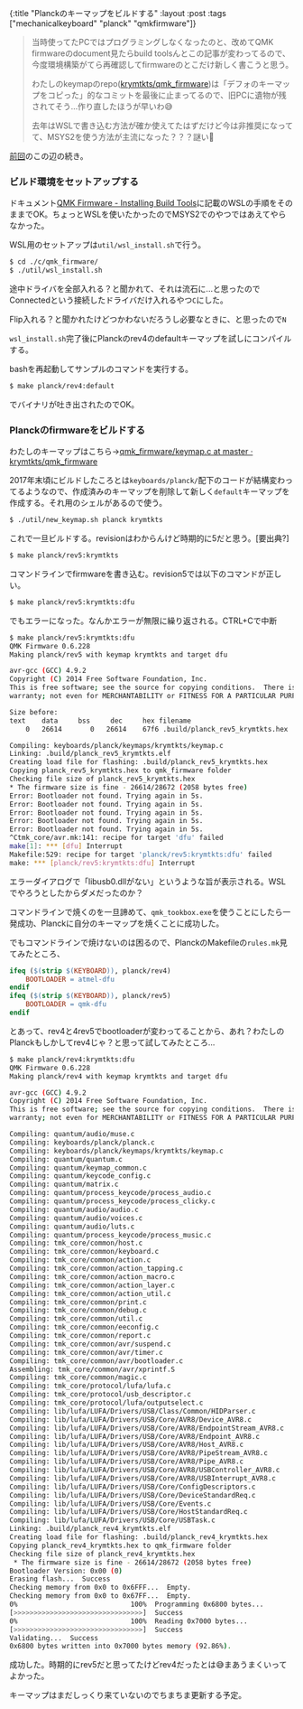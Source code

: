{:title "Planckのキーマップをビルドする"
 :layout :post
 :tags  ["mechanicalkeyboard" "planck" "qmkfirmware"]}

> 当時使ってたPCではプログラミングしなくなったのと、改めてQMK firmwareのdocument見たらbuild toolsんとこの記事が変わってるので、今度環境構築がてら再確認してfirmwareのとこだけ新しく書こうと思う。
>
> わたしのkeymapのrepo([krymtkts/qmk_firmware](https://github.com/krymtkts/qmk_firmware))は「デフォのキーマップをコピった」的なコミットを最後に止まってるので、旧PCに遺物が残されてそう...作り直したほうが早いわ😅
>
> 去年はWSLで書き込む方法が確か使えてたはずだけど今は非推奨になってて、MSYS2を使う方法が主流になった？？？謎い🤔

[前回](./2019-01-14-ortho-linear-keyboard-planck)のこの辺の続き。

### ビルド環境をセットアップする

ドキュメント[QMK Firmware - Installing Build Tools](https://docs.qmk.fm/#/getting_started_build_tools)に記載のWSLの手順をそのままでOK。ちょっとWSLを使いたかったのでMSYS2でのやつではあえてやらなかった。

WSL用のセットアップは`util/wsl_install.sh`で行う。

```bash
$ cd ./c/qmk_firmware/
$ ./util/wsl_install.sh
```

途中ドライバを全部入れる？と聞かれて、それは流石に...と思ったのでConnectedという接続したドライバだけ入れるやつ`C`にした。

Flip入れる？と聞かれたけどつかわないだろうし必要なときに、と思ったので`N`

`wsl_install.sh`完了後にPlanckのrev4のdefaultキーマップを試しにコンパイルする。

bashを再起動してサンプルのコマンドを実行する。

```bash
$ make planck/rev4:default
```

でバイナリが吐き出されたのでOK。


### Planckのfirmwareをビルドする

わたしのキーマップはこちら→[qmk\_firmware/keymap.c at master · krymtkts/qmk_firmware](https://github.com/krymtkts/qmk_firmware/blob/master/keyboards/planck/keymaps/krymtkts/keymap.c)

2017年末頃にビルドしたころとは`keyboards/planck/`配下のコードが結構変わってるようなので、作成済みのキーマップを削除して新しく`default`キーマップを作成する。それ用のシェルがあるので使う。

```bash
$ ./util/new_keymap.sh planck krymtkts
```

これで一旦ビルドする。revisionはわからんけど時期的に5だと思う。[要出典?]

```bash
$ make planck/rev5:krymtkts
```

コマンドラインでfirmwareを書き込む。revision5では以下のコマンドが正しい。

```bash
$ make planck/rev5:krymtkts:dfu
```

でもエラーになった。なんかエラーが無限に繰り返される。CTRL+Cで中断

```bash
$ make planck/rev5:krymtkts:dfu
QMK Firmware 0.6.228
Making planck/rev5 with keymap krymtkts and target dfu

avr-gcc (GCC) 4.9.2
Copyright (C) 2014 Free Software Foundation, Inc.
This is free software; see the source for copying conditions.  There is NO
warranty; not even for MERCHANTABILITY or FITNESS FOR A PARTICULAR PURPOSE.

Size before:
text    data     bss     dec     hex filename
    0   26614       0   26614    67f6 .build/planck_rev5_krymtkts.hex

Compiling: keyboards/planck/keymaps/krymtkts/keymap.c                                               [OK]
Linking: .build/planck_rev5_krymtkts.elf                                                            [OK]
Creating load file for flashing: .build/planck_rev5_krymtkts.hex                                    [OK]
Copying planck_rev5_krymtkts.hex to qmk_firmware folder                                             [OK]
Checking file size of planck_rev5_krymtkts.hex                                                      [OK]
* The firmware size is fine - 26614/28672 (2058 bytes free)
Error: Bootloader not found. Trying again in 5s.
Error: Bootloader not found. Trying again in 5s.
Error: Bootloader not found. Trying again in 5s.
Error: Bootloader not found. Trying again in 5s.
Error: Bootloader not found. Trying again in 5s.
^Ctmk_core/avr.mk:141: recipe for target 'dfu' failed
make[1]: *** [dfu] Interrupt
Makefile:529: recipe for target 'planck/rev5:krymtkts:dfu' failed
make: *** [planck/rev5:krymtkts:dfu] Interrupt
```

エラーダイアログで「libusb0.dllがない」というような旨が表示される。WSLでやろうとしたからダメだったのか？

コマンドラインで焼くのを一旦諦めて、`qmk_tookbox.exe`を使うことにしたら一発成功、Planckに自分のキーマップを焼くことに成功した。

でもコマンドラインで焼けないのは困るので、PlanckのMakefileの`rules.mk`見てみたところ、

```makefile
ifeq ($(strip $(KEYBOARD)), planck/rev4)
    BOOTLOADER = atmel-dfu
endif
ifeq ($(strip $(KEYBOARD)), planck/rev5)
    BOOTLOADER = qmk-dfu
endif
```

とあって、rev4と4rev5でbootloaderが変わってることから、あれ？わたしのPlanckもしかしてrev4じゃ？と思って試してみたところ...

```bash
$ make planck/rev4:krymtkts:dfu
QMK Firmware 0.6.228
Making planck/rev4 with keymap krymtkts and target dfu

avr-gcc (GCC) 4.9.2
Copyright (C) 2014 Free Software Foundation, Inc.
This is free software; see the source for copying conditions.  There is NO
warranty; not even for MERCHANTABILITY or FITNESS FOR A PARTICULAR PURPOSE.

Compiling: quantum/audio/muse.c                                                                     [OK]
Compiling: keyboards/planck/planck.c                                                                [OK]
Compiling: keyboards/planck/keymaps/krymtkts/keymap.c                                               [OK]
Compiling: quantum/quantum.c                                                                        [OK]
Compiling: quantum/keymap_common.c                                                                  [OK]
Compiling: quantum/keycode_config.c                                                                 [OK]
Compiling: quantum/matrix.c                                                                         [OK]
Compiling: quantum/process_keycode/process_audio.c                                                  [OK]
Compiling: quantum/process_keycode/process_clicky.c                                                 [OK]
Compiling: quantum/audio/audio.c                                                                    [OK]
Compiling: quantum/audio/voices.c                                                                   [OK]
Compiling: quantum/audio/luts.c                                                                     [OK]
Compiling: quantum/process_keycode/process_music.c                                                  [OK]
Compiling: tmk_core/common/host.c                                                                   [OK]
Compiling: tmk_core/common/keyboard.c                                                               [OK]
Compiling: tmk_core/common/action.c                                                                 [OK]
Compiling: tmk_core/common/action_tapping.c                                                         [OK]
Compiling: tmk_core/common/action_macro.c                                                           [OK]
Compiling: tmk_core/common/action_layer.c                                                           [OK]
Compiling: tmk_core/common/action_util.c                                                            [OK]
Compiling: tmk_core/common/print.c                                                                  [OK]
Compiling: tmk_core/common/debug.c                                                                  [OK]
Compiling: tmk_core/common/util.c                                                                   [OK]
Compiling: tmk_core/common/eeconfig.c                                                               [OK]
Compiling: tmk_core/common/report.c                                                                 [OK]
Compiling: tmk_core/common/avr/suspend.c                                                            [OK]
Compiling: tmk_core/common/avr/timer.c                                                              [OK]
Compiling: tmk_core/common/avr/bootloader.c                                                         [OK]
Assembling: tmk_core/common/avr/xprintf.S                                                           [OK]
Compiling: tmk_core/common/magic.c                                                                  [OK]
Compiling: tmk_core/protocol/lufa/lufa.c                                                            [OK]
Compiling: tmk_core/protocol/usb_descriptor.c                                                       [OK]
Compiling: tmk_core/protocol/lufa/outputselect.c                                                    [OK]
Compiling: lib/lufa/LUFA/Drivers/USB/Class/Common/HIDParser.c                                       [OK]
Compiling: lib/lufa/LUFA/Drivers/USB/Core/AVR8/Device_AVR8.c                                        [OK]
Compiling: lib/lufa/LUFA/Drivers/USB/Core/AVR8/EndpointStream_AVR8.c                                [OK]
Compiling: lib/lufa/LUFA/Drivers/USB/Core/AVR8/Endpoint_AVR8.c                                      [OK]
Compiling: lib/lufa/LUFA/Drivers/USB/Core/AVR8/Host_AVR8.c                                          [OK]
Compiling: lib/lufa/LUFA/Drivers/USB/Core/AVR8/PipeStream_AVR8.c                                    [OK]
Compiling: lib/lufa/LUFA/Drivers/USB/Core/AVR8/Pipe_AVR8.c                                          [OK]
Compiling: lib/lufa/LUFA/Drivers/USB/Core/AVR8/USBController_AVR8.c                                 [OK]
Compiling: lib/lufa/LUFA/Drivers/USB/Core/AVR8/USBInterrupt_AVR8.c                                  [OK]
Compiling: lib/lufa/LUFA/Drivers/USB/Core/ConfigDescriptors.c                                       [OK]
Compiling: lib/lufa/LUFA/Drivers/USB/Core/DeviceStandardReq.c                                       [OK]
Compiling: lib/lufa/LUFA/Drivers/USB/Core/Events.c                                                  [OK]
Compiling: lib/lufa/LUFA/Drivers/USB/Core/HostStandardReq.c                                         [OK]
Compiling: lib/lufa/LUFA/Drivers/USB/Core/USBTask.c                                                 [OK]
Linking: .build/planck_rev4_krymtkts.elf                                                            [OK]
Creating load file for flashing: .build/planck_rev4_krymtkts.hex                                    [OK]
Copying planck_rev4_krymtkts.hex to qmk_firmware folder                                             [OK]
Checking file size of planck_rev4_krymtkts.hex                                                      [OK]
 * The firmware size is fine - 26614/28672 (2058 bytes free)
Bootloader Version: 0x00 (0)
Erasing flash...  Success
Checking memory from 0x0 to 0x6FFF...  Empty.
Checking memory from 0x0 to 0x67FF...  Empty.
0%                            100%  Programming 0x6800 bytes...
[>>>>>>>>>>>>>>>>>>>>>>>>>>>>>>>>]  Success
0%                            100%  Reading 0x7000 bytes...
[>>>>>>>>>>>>>>>>>>>>>>>>>>>>>>>>]  Success
Validating...  Success
0x6800 bytes written into 0x7000 bytes memory (92.86%).
```

成功した。時期的にrev5だと思ってたけどrev4だったとは😅まあうまくいってよかった。

キーマップはまだしっくり来ていないのでちまちま更新する予定。